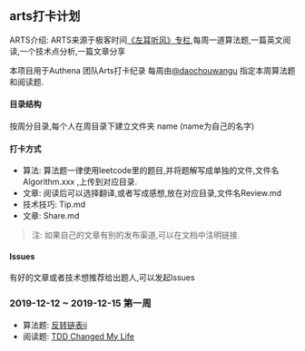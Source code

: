 ## arts打卡计划
ARTS介绍: ARTS来源于极客时间[《左耳听风》专栏](https://time.geekbang.org/column/article/85839),每周一道算法题,一篇英文阅读,一个技术点分析,一篇文章分享

本项目用于Authena 团队Arts打卡纪录
每周由[@daochouwangu](https://github.com/daochouwangu) 指定本周算法题和阅读题.
#### 目录结构

按周分目录,每个人在周目录下建立文件夹 name (name为自己的名字) 
#### 打卡方式

+ 算法: 算法题一律使用leetcode里的题目,并将题解写成单独的文件,文件名 Algorithm.xxx ,上传到对应目录.
+ 文章: 阅读后可以选择翻译,或者写成感想,放在对应目录,文件名Review.md
+ 技术技巧: Tip.md
+ 文章: Share.md
>注: 如果自己的文章有别的发布渠道,可以在文档中注明链接.

#### Issues
有好的文章或者技术想推荐给出题人,可以发起Issues

### 2019-12-12 ~ 2019-12-15 第一周

- 算法题: 
[反转链表ii](https://leetcode-cn.com/problems/reverse-linked-list-ii/)
- 阅读题:
[TDD Changed My Life](https://medium.com/javascript-scene/tdd-changed-my-life-5af0ce099f80)
